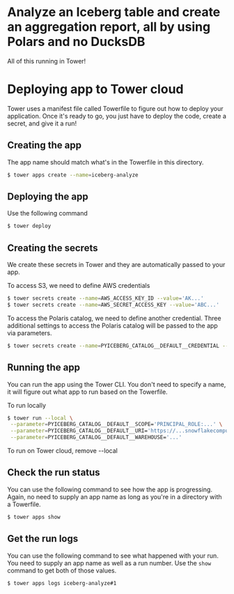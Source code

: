 # Analyze an Iceberg table and create an aggregation report, all by using Polars and no DucksDB

All of this running in Tower!

# Deploying app to Tower cloud

Tower uses a manifest file called Towerfile to figure out how to deploy your
application. Once it's ready to go, you just have to deploy the code, create a
secret, and give it a run!

## Creating the app

The app name should match what's in the Towerfile in this directory.

```bash
$ tower apps create --name=iceberg-analyze
```

## Deploying the app

Use the following command

```bash
$ tower deploy
```

## Creating the secrets

We create these secrets in Tower and they are automatically passed to your app.

To access S3, we need to define AWS credentials

```bash
$ tower secrets create --name=AWS_ACCESS_KEY_ID --value='AK...'
$ tower secrets create --name=AWS_SECRET_ACCESS_KEY --value='ABC...'
```

To access the Polaris catalog, we need to define another credential. 
Three additional settings to access the Polaris catalog will be passed to the app
via parameters.

```bash
$ tower secrets create --name=PYICEBERG_CATALOG__DEFAULT__CREDENTIAL --value='o...=:L...='
```

## Running the app

You can run the app using the Tower CLI. You don't need to specify a name, it
will figure out what app to run based on the Towerfile.

To run locally

```bash
$ tower run --local \
 --parameter=PYICEBERG_CATALOG__DEFAULT__SCOPE='PRINCIPAL_ROLE:...' \
 --parameter=PYICEBERG_CATALOG__DEFAULT__URI='https://...snowflakecomputing.com/polaris/api/catalog' \
 --parameter=PYICEBERG_CATALOG__DEFAULT__WAREHOUSE='...'	
```

To run on Tower cloud, remove --local

## Check the run status

You can use the following command to see how the app is progressing. Again, no
need to supply an app name as long as you're in a directory with a Towerfile.

```bash
$ tower apps show
```

## Get the run logs

You can use the following command to see what happened with your run. You need
to supply an app name as well as a run number. Use the `show` command to get
both of those values.

```bash
$ tower apps logs iceberg-analyze#1
```

